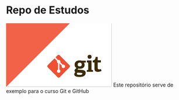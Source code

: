 # Repo de Estudos
![Git](transferir.png)
Este repositório serve de exemplo para o curso Git e GitHub